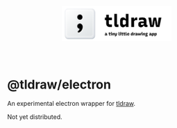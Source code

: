 <div style="text-align: center; transform: scale(.5);">
  <img src="card-repo.png"/>
</div>

# @tldraw/electron

An experimental electron wrapper for [tldraw](https://tldraw.com).

Not yet distributed.

